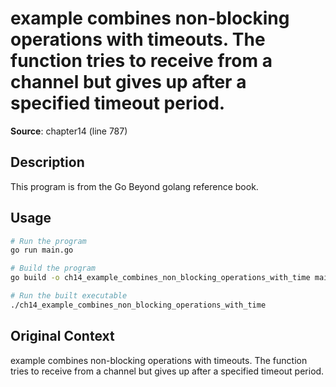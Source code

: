 # example combines non-blocking operations with timeouts. The function tries to receive from a channel but gives up after a specified timeout period.

**Source**: chapter14 (line 787)

## Description

This program is from the Go Beyond golang reference book.

## Usage

```bash
# Run the program
go run main.go

# Build the program
go build -o ch14_example_combines_non_blocking_operations_with_time main.go

# Run the built executable
./ch14_example_combines_non_blocking_operations_with_time
```

## Original Context

example combines non-blocking operations with timeouts. The function tries to receive from a channel but gives up after a specified timeout period.
